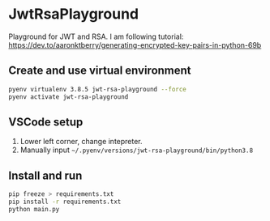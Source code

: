 # JwtRsaPlayground
Playground for JWT and RSA. I am following tutorial: https://dev.to/aaronktberry/generating-encrypted-key-pairs-in-python-69b

## Create and use virtual environment
```bash
pyenv virtualenv 3.8.5 jwt-rsa-playground --force
pyenv activate jwt-rsa-playground
```

## VSCode setup
1. Lower left corner, change intepreter.
2. Manually input `~/.pyenv/versions/jwt-rsa-playground/bin/python3.8`

## Install and run
```bash
pip freeze > requirements.txt
pip install -r requirements.txt
python main.py
```